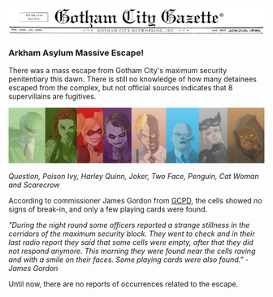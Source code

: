 ![The Gotham Gazzete](public/images/gothamgazetteheader.png)


 ### Arkham Asylum Massive Escape!

There was a mass escape from Gotham City's maximum security penitentiary this dawn. There is still no knowledge of how many detainees escaped from the complex, but not official sources indicates that 8 supervillains are fugitives.

![alt supervillains](public/images/mainvillains.png)

_Question, Poison Ivy, Harley Quinn, Joker, Two Face, Penguin, Cat Woman and Scarecrow_

According to commissioner James Gordon from [GCPD](//en.wikipedia.org/wiki/Gotham_City_Police_Department), the cells showed no signs of break-in, and only a few playing cards were found.


_"During the night round some officers reported a strange stillness in the corridors of the maximum security block. They went to check and in their last radio report they said that some cells were empty, after that they did not respond anymore. This morning they were found near the cells raving and with a smile on their faces. Some playing cards were also found." - James Gordon_

Until now, there are no reports of occurrences related to the escape.
